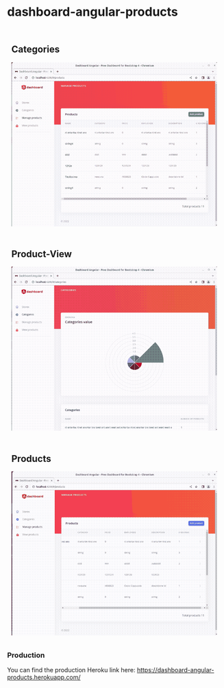 # dashboard-angular-products
 

<div style="display: flex; flex-direction: row; flex-wrap: wrap">
    <div style="padding: 10px;">
        <h2>Categories</h2>
        <img style="max-width: 480px; max-height-383px;" src="./src/assets/img/resources/categories.gif" />
    </div>
    <div style="padding: 10px;">
        <h2>Product-View</h2>
        <img style="max-width: 480px;max-height-383px;" src="./src/assets/img/resources/product-view.gif" />
    </div>
    <div style="padding: 10px;">
        <h2>Products</h2>
        <img style="max-width: 480px; max-height-383px;" src="./src/assets/img/resources/products.gif" />
    </div>
</div>

### Production
You can find the production Heroku link here: https://dashboard-angular-products.herokuapp.com/